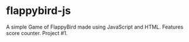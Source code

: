 # flappybird-js
A simple Game of FlappyBird made using JavaScript and HTML. Features score counter. Project #1.
